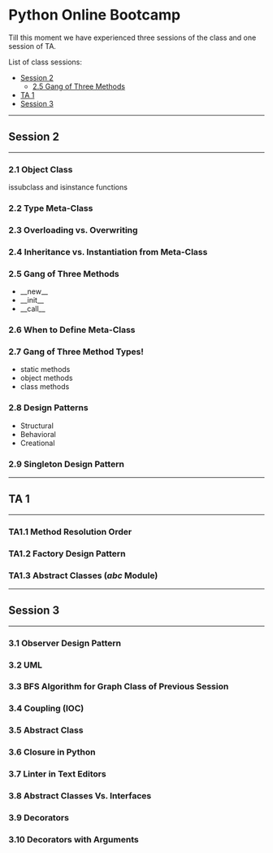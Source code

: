
# Python Online Bootcamp

Till this moment we have experienced three sessions of the class and one session of TA.

List of class sessions:
- [Session 2](#session-2)
    - [2.5 Gang of Three Methods](#25-gang-of-three-methods)
- [TA 1](#ta-1)
- [Session 3](#session-3)


---

## Session 2

----

### 2.1 Object Class
issubclass and isinstance functions
### 2.2 Type Meta-Class
### 2.3 Overloading vs. Overwriting
### 2.4 Inheritance vs. Instantiation from Meta-Class
### 2.5 Gang of Three Methods
- \_\_new__
-	\_\_init__
-	\_\_call__

### 2.6 When to Define Meta-Class
### 2.7 Gang of Three Method Types!
- static methods
- object methods
- class methods

### 2.8 Design Patterns
- Structural
- Behavioral
- Creational

### 2.9 Singleton Design Pattern

---

## TA 1

---

### TA1.1 Method Resolution Order
### TA1.2 Factory Design Pattern
### TA1.3 Abstract Classes (_abc_ Module)

---

## Session 3

---

### 3.1 Observer Design Pattern
### 3.2 UML
### 3.3 BFS Algorithm for Graph Class of Previous Session
### 3.4 Coupling (IOC)
### 3.5 Abstract Class
### 3.6 Closure in Python
### 3.7 Linter in Text Editors
### 3.8 Abstract Classes Vs. Interfaces
### 3.9 Decorators
### 3.10 Decorators with Arguments

